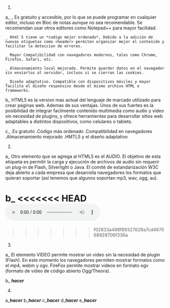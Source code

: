 1.
a_
    _ Es gratuito y accesible, por lo que se puede programar en cualquier editor, incluso en Bloc de notas aunque no sea recomendable. Se recomiendan usar otros editores como Notepad++ para mayor facilidad.

    _ Html 5 tiene un *codigo mejor ordenado*, Debido a la adición de nuevas etiquetas como <header> permiten organizar mejor el contenido y facilitar la deteccion de errores.

    _ Mayor Compatibilidad con navegadores modernos, tales como Chrome, Firefox, Safari, etc.

    _ Almacenamiento local mejorado. Permite guardar datos en el navegador sin enviarlos al servidor, incluso si se cierran las cookies.

    _ Diseño adaptativo. Compatible con dispositivos móviles y mayor facilita el diseño responsivo desde el mismo archivo HTML o frameworks.

b_
    HTML5 es la version mas actual del lenguaje de marcado utilizado para crear paginas web. Ademas de sus ventajas. Unos de sus fuertes es la posibilidad de integrar facilmente contenido multimedia como audio y video sin necesidad de plugins, y ofrece herramientas para desarrollar sitios web adaptables a distintos dispositivos, como celulares o tablets. 

c_ 
    .Es gratuito
    .Código más ordenado
    .Compatibilidad en navegadores
    .Almacenamiento mejorado
    .HMTL5 y el diseño adaptativo


2.
a_ 
    Otro elemento que se agrega al HTML5 es el AUDIO. El objetivo de esta etiqueta es permitir la carga y ejecución de archivos de audio sin requerir un plug-in de Flash, 
    Silverlight o Java. El comité de estandarización W3C deja abierto a cada empresa que desarrolla navegadores los formatos que quieran soportar (así tenemos que algunos soportan 
    mp3, wav, ogg, au).

b_ 
<<<<<<< HEAD
<audio controls>
  <source src="https://www.soundhelix.com/examples/mp3/SoundHelix-Song-1.mp3">
</audio>
=======
<!--<audio controls>
  <source src="https://html5tutorial.info/media/vincent.ogg" type="audio/mpeg">
</audio>-->
>>>>>>> f02833a498f89327628a7cd467068928706f336a



3.
a_ 
    El elemento VIDEO permite mostrar un video sin la necesidad de plugin (Flash). En este momento los navegadores permiten mostrar formatos como el mp4, webm y ogv. 
    FireFox permite mostrar videos en formato ogv (formato de vídeo de código abierto Ogg/Theora).  

b_ ***************************hacer***************************


4.
a_***************************hacer***************************
b_***************************hacer***************************
c_***************************hacer***************************
d_***************************hacer***************************
e_***************************hacer***************************